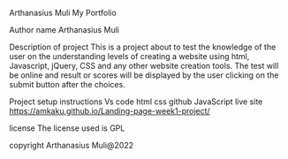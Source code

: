 Arthanasius Muli
My Portfolio

Author name
Arthanasius Muli

Description of project
This is a project about to test the knowledge of the user on the understanding levels of creating a website using html, Javascript, jQuery, CSS and any other website creation tools. The test will be online and result or scores will be displayed by the user clicking on the submit button after the choices.

Project setup instructions
Vs code
html
css
github
JavaScript
live site
https://amkaku.github.io/Landing-page-week1-project/

license
The license used is GPL

copyright Arthanasius Muli@2022